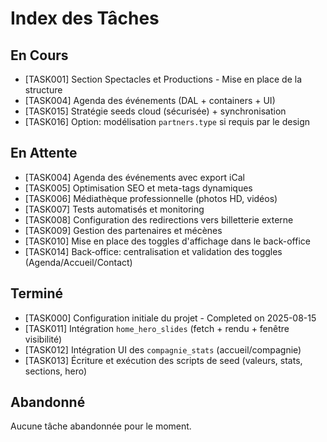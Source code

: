 # Index des Tâches

## En Cours

- [TASK001] Section Spectacles et Productions - Mise en place de la structure
- [TASK004] Agenda des événements (DAL + containers + UI)
- [TASK015] Stratégie seeds cloud (sécurisée) + synchronisation
- [TASK016] Option: modélisation `partners.type` si requis par le design

## En Attente

- [TASK004] Agenda des événements avec export iCal
- [TASK005] Optimisation SEO et meta-tags dynamiques
- [TASK006] Médiathèque professionnelle (photos HD, vidéos)
- [TASK007] Tests automatisés et monitoring
- [TASK008] Configuration des redirections vers billetterie externe
- [TASK009] Gestion des partenaires et mécènes
- [TASK010] Mise en place des toggles d'affichage dans le back-office
- [TASK014] Back‑office: centralisation et validation des toggles (Agenda/Accueil/Contact)

## Terminé

- [TASK000] Configuration initiale du projet - Completed on 2025-08-15
- [TASK011] Intégration `home_hero_slides` (fetch + rendu + fenêtre visibilité)
- [TASK012] Intégration UI des `compagnie_stats` (accueil/compagnie)
- [TASK013] Écriture et exécution des scripts de seed (valeurs, stats, sections, hero)

## Abandonné

Aucune tâche abandonnée pour le moment.
